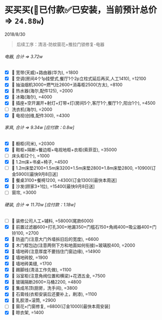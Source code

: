 # 买买买(👻已付款✅已安装，当前预计总价 => `24.88w`)
2018/8/30
> 后续工序：清洁-防蚊窗花+推拉门锁修复-电器

###### 电器, 合计 => 3.72w
- [x] 👻 宽带(天威)+路由器(华为), =1800
- [x] 👻 空调(房间4个1p挂壁式,餐厅1个2p立柱式延后再买,人工1410), =12100
- [x] 👻 抽油烟机3000+燃气灶2600+消毒柜2500(方太), =8100
- [x] 👻 热水器(海尔,配件125), =2000
- [x] 👻 冰箱(海尔), =4000
- [x] 👻 插座+空开漏开+射灯+灯带+灯(房间5个,客厅1个,餐厅1个,阳台1个), =4500
- [ ] 洗衣机(海尔), =2000
- [x] 👻 电视(创维,配件300), =4300
###### 家具, 合计 => 9.34w [应付款：0.8w]
- [x] 👻 橱柜(司米), =20300
- [x] 👻 鞋柜+隔断+餐边柜+电视地柜+衣柜(索菲亚), =35000
- [ ] 床头柜(2个), =1000
- [x] 👻 1.2m床+书桌+椅子, =4500
- [ ] 👻 1.2m床垫2100+1.5m床3200+1.5m床垫2800+1.8m床垫2800, =10900(订金5900)[最快9月8日送]
- [x] 👻 餐桌3100+餐椅1200, =4300(订金1300)[最快本周送]
- [x] 👻 沙发(顾家3+1位), =15400[最快9月8日送]
- [ ] 窗帘, =3000
###### 硬装, 合计 => 11.70w [应付款：1.18w]
- [ ] 👻 装修公司人工+辅料, =58000(尾款6000)
- [x] 👻 前置过滤器600+打孔300+地漏350+门槛石150+角阀400+吸尘器400+门铃100, =2700
- [x] 👻 防盗门(注意大门外墙拆旧后的宽度), =6600
- [x] 👻 木门框包边(注意两侧下方和地面如何衔接)+玻璃胶400, =2000
- [x] 👻 墙地砖(注意厚度不要挡住门窗边缘), =14900
- [x] 👻 墙地砖胶, =1900
- [x] 👻 墙地砖美缝, =1700
- [x] 👻 踢脚线(清洁工作先做), =1100
- [x] 👻 浴室柜(注意角阀位置和横梁)+花洒五金, =7500
- [x] 👻 玻璃隔断2600+马桶2200, =4800
- [x] 👻 集成吊顶(厨房，洗手间), =3800
- [x] 👻 石膏线(衣柜安装后还要补上，刷漆), =1100
- [x] 👻 乳胶漆+滚筒, =2900
- [ ] 👻 窗花+门窗修复, =6800(订金1000)[最快本周安装]
- [x] 👻 晾衣架, =1400

